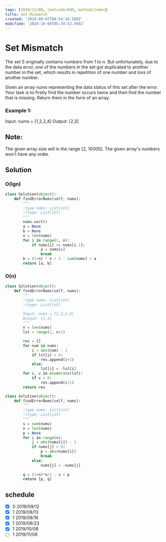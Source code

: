 ```yaml
---
tags: [2019/11/08, leetcode/645, method/index]
title: Set Mismatch
created: '2019-09-07T08:54:10.509Z'
modified: '2019-10-08T05:39:53.456Z'
---
```


# Set Mismatch

The set S originally contains numbers from 1 to n. But unfortunately, due to the data error, one of the numbers in the set got duplicated to another number in the set, which results in repetition of one number and loss of another number.

Given an array nums representing the data status of this set after the error. Your task is to firstly find the number occurs twice and then find the number that is missing. Return them in the form of an array.

### Example 1:

Input: nums = [1,2,2,4]
Output: [2,3]

## Note:

The given array size will in the range [2, 10000].
The given array's numbers won't have any order.

## Solution

### O(lgn)

```python
class Solution(object):
    def findErrorNums(self, nums):
        """
        :type nums: List[int]
        :rtype: List[int]
        """
        nums.sort()
        a = None
        b = None
        n = len(nums)
        for i in range(1, n):
            if nums[i] == nums[i-1]:
                a = nums[i]
                break
        b = (1+n) * n / 2 - sum(nums) + a
        return [a, b]
```

### O(n)

```python
class Solution(object):
    def findErrorNums(self, nums):
        """
        :type nums: List[int]
        :rtype: List[int]

        Input: nums = [1,2,2,4]
        Output: [2,3]
        """
        n = len(nums)
        lst = range(1, n+1)

        res = []
        for num in nums:
            i = abs(num) - 1
            if lst[i] < 0:
                res.append(i+1)
            else:
                lst[i] = -lst[i]
        for i, v in enumerate(lst):
            if v > 0:
                res.append(i+1)
        return res
```

```python
class Solution(object):
    def findErrorNums(self, nums):
        """
        :type nums: List[int]
        :rtype: List[int]
        """
        s = sum(nums)
        n = len(nums)
        p = None
        for i in range(n):
            j = abs(nums[i]) - 1
            if nums[j] < 0:
                p = abs(nums[i])
                break
            else:
                nums[j] = -nums[j]
        
        q = (1+n)*n/2 - s + p
        return [p, q]
```

## schedule

* [x] 0 2019/09/12
* [x] 1 2019/09/13
* [x] 1 2019/09/16
* [x] 1 2019/09/23
* [x] 1 2019/10/08
* [ ] 1 2019/11/08
